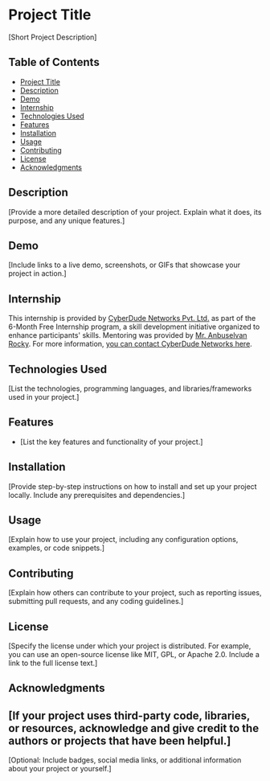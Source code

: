 # Project Title

[Short Project Description]

## Table of Contents

- [Project Title](#project-title)
- [Description](#description)
- [Demo](#demo)
- [Internship](#internship)
- [Technologies Used](#technologies-used)
- [Features](#features)
- [Installation](#installation)
- [Usage](#usage)
- [Contributing](#contributing)
- [License](#license)
- [Acknowledgments](#acknowledgments)

## Description

[Provide a more detailed description of your project. Explain what it does, its purpose, and any unique features.]

## Demo

[Include links to a live demo, screenshots, or GIFs that showcase your project in action.]

## Internship

This internship is provided by [CyberDude Networks Pvt. Ltd.](https://youtube.com/cyberdudenetworks) as part of the 6-Month Free Internship program, a skill development initiative organized to enhance participants' skills. Mentoring was provided by [Mr. Anbuselvan Rocky](https://instagram.com/anbuselvanrocky). For more information, [you can contact CyberDude Networks here](https://cyberdudenetworks.com).

## Technologies Used

[List the technologies, programming languages, and libraries/frameworks used in your project.]

## Features

- [List the key features and functionality of your project.]

## Installation

[Provide step-by-step instructions on how to install and set up your project locally. Include any prerequisites and dependencies.]

## Usage

[Explain how to use your project, including any configuration options, examples, or code snippets.]

## Contributing

[Explain how others can contribute to your project, such as reporting issues, submitting pull requests, and any coding guidelines.]

## License

[Specify the license under which your project is distributed. For example, you can use an open-source license like MIT, GPL, or Apache 2.0. Include a link to the full license text.]

## Acknowledgments

## [If your project uses third-party code, libraries, or resources, acknowledge and give credit to the authors or projects that have been helpful.]

[Optional: Include badges, social media links, or additional information about your project or yourself.]
